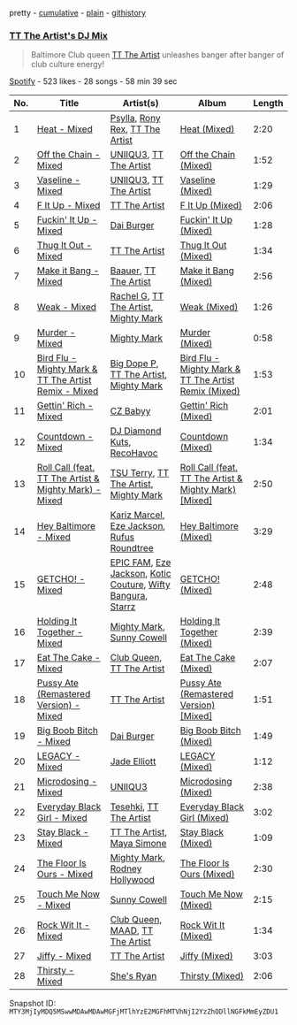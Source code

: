 pretty - [cumulative](/playlists/cumulative/37i9dQZF1DX3JXwXXn5dXj.md) - [plain](/playlists/plain/37i9dQZF1DX3JXwXXn5dXj) - [githistory](https://github.githistory.xyz/mackorone/spotify-playlist-archive/blob/main/playlists/plain/37i9dQZF1DX3JXwXXn5dXj)

### [TT The Artist's DJ Mix](https://open.spotify.com/playlist/37i9dQZF1DX3JXwXXn5dXj)

> Baltimore Club queen <a href="spotify:artist:1T6Em6UJ7pSdgXw5V72YHr">TT The Artist</a> unleashes banger after banger of club culture energy!

[Spotify](https://open.spotify.com/user/spotify) - 523 likes - 28 songs - 58 min 39 sec

| No. | Title | Artist(s) | Album | Length |
|---|---|---|---|---|
| 1 | [Heat \- Mixed](https://open.spotify.com/track/3l5br8Hff7aMU6PBkcwmA9) | [Psylla](https://open.spotify.com/artist/0glz26CRdAXpDqL31326C8), [Rony Rex](https://open.spotify.com/artist/61AudJPWNuYbLelVjkocZ4), [TT The Artist](https://open.spotify.com/artist/1T6Em6UJ7pSdgXw5V72YHr) | [Heat \(Mixed\)](https://open.spotify.com/album/54tSkDUNLwJz2erycUwGAx) | 2:20 |
| 2 | [Off the Chain \- Mixed](https://open.spotify.com/track/4ywwjFsanSG0M8LUWOEhI9) | [UNIIQU3](https://open.spotify.com/artist/5aR8qSaApKChlZvzB0Jfpx), [TT The Artist](https://open.spotify.com/artist/1T6Em6UJ7pSdgXw5V72YHr) | [Off the Chain \(Mixed\)](https://open.spotify.com/album/3weUte25cIEbrBw3ImWhEv) | 1:52 |
| 3 | [Vaseline \- Mixed](https://open.spotify.com/track/0a7ORgUjApgGwMbUtIAiD8) | [UNIIQU3](https://open.spotify.com/artist/5aR8qSaApKChlZvzB0Jfpx), [TT The Artist](https://open.spotify.com/artist/1T6Em6UJ7pSdgXw5V72YHr) | [Vaseline \(Mixed\)](https://open.spotify.com/album/6RPpdQQ1U37M456cqihKEf) | 1:29 |
| 4 | [F It Up \- Mixed](https://open.spotify.com/track/6AZW1GDe51asZTo1SnhFuX) | [TT The Artist](https://open.spotify.com/artist/1T6Em6UJ7pSdgXw5V72YHr) | [F It Up \(Mixed\)](https://open.spotify.com/album/6fOc1FbjmbMHh0zN9eG5QD) | 2:06 |
| 5 | [Fuckin' It Up \- Mixed](https://open.spotify.com/track/4ZNAJVnQFnAgwuK3IAj6Zf) | [Dai Burger](https://open.spotify.com/artist/1y6hiqeSWkQrJYXkU5PvUk) | [Fuckin' It Up \(Mixed\)](https://open.spotify.com/album/3eP8UEvWeHlgMZUvGaTKnm) | 1:28 |
| 6 | [Thug It Out \- Mixed](https://open.spotify.com/track/7jTTYkb2pFK3GXr4johqOY) | [TT The Artist](https://open.spotify.com/artist/1T6Em6UJ7pSdgXw5V72YHr) | [Thug It Out \(Mixed\)](https://open.spotify.com/album/7GGpheJYv2X2HzKeXFKuex) | 1:34 |
| 7 | [Make it Bang \- Mixed](https://open.spotify.com/track/3YixOaUK2uKCBfnk3jI9uD) | [Baauer](https://open.spotify.com/artist/25fqWEebq6PoiGQIHIrdtv), [TT The Artist](https://open.spotify.com/artist/1T6Em6UJ7pSdgXw5V72YHr) | [Make it Bang \(Mixed\)](https://open.spotify.com/album/19Ycu9aWoEJfQjPmPFqSWy) | 2:56 |
| 8 | [Weak \- Mixed](https://open.spotify.com/track/2uViDItcPbclWoCYqNCjYF) | [Rachel G](https://open.spotify.com/artist/4vrcw3qba4Vl5kvfoRBRYW), [TT The Artist](https://open.spotify.com/artist/1T6Em6UJ7pSdgXw5V72YHr), [Mighty Mark](https://open.spotify.com/artist/1ZOrj4AfBAHarzErIezwhM) | [Weak \(Mixed\)](https://open.spotify.com/album/6gal6v8r1RDKSmBUEtN4lD) | 1:26 |
| 9 | [Murder \- Mixed](https://open.spotify.com/track/6XYpF9oVjC2emPSS4IZg6H) | [Mighty Mark](https://open.spotify.com/artist/1ZOrj4AfBAHarzErIezwhM) | [Murder \(Mixed\)](https://open.spotify.com/album/2tAOxahMeZ12gAffD4wHjQ) | 0:58 |
| 10 | [Bird Flu \- Mighty Mark & TT The Artist Remix \- Mixed](https://open.spotify.com/track/5m3XaW1TccLtw4SEWnhqXk) | [Big Dope P](https://open.spotify.com/artist/0eebKLG13kCWzqNI1LItJe), [TT The Artist](https://open.spotify.com/artist/1T6Em6UJ7pSdgXw5V72YHr), [Mighty Mark](https://open.spotify.com/artist/1ZOrj4AfBAHarzErIezwhM) | [Bird Flu \- Mighty Mark & TT The Artist Remix \(Mixed\)](https://open.spotify.com/album/3gIHIkMjqLfJ6NIoiEg0jm) | 1:53 |
| 11 | [Gettin' Rich \- Mixed](https://open.spotify.com/track/0w2i673n4c608Ym7PcDI5V) | [CZ Babyy](https://open.spotify.com/artist/6aIgyim2iKsPEhNkHusiLr) | [Gettin' Rich \(Mixed\)](https://open.spotify.com/album/1KGvtWP1ht0mvqe4W8K2nD) | 2:01 |
| 12 | [Countdown \- Mixed](https://open.spotify.com/track/4cwV9OaMTVu0elBEIRPqAr) | [DJ Diamond Kuts](https://open.spotify.com/artist/4jxohej6vGnWYJYA5CNXhV), [RecoHavoc](https://open.spotify.com/artist/4okk2uzpRfrtAvtV9Ci6xq) | [Countdown \(Mixed\)](https://open.spotify.com/album/5hBmeZXLC15I4FtmQ1XJDd) | 1:34 |
| 13 | [Roll Call \(feat\. TT The Artist & Mighty Mark\) \- Mixed](https://open.spotify.com/track/6qFPNkiW9lfHgm6VPvjNmG) | [TSU Terry](https://open.spotify.com/artist/0mvCpFrdf7doUhRu8AHjXT), [TT The Artist](https://open.spotify.com/artist/1T6Em6UJ7pSdgXw5V72YHr), [Mighty Mark](https://open.spotify.com/artist/5uQfkNYAWk6nMc8JxjOpCl) | [Roll Call \(feat\. TT The Artist & Mighty Mark\) \[Mixed\]](https://open.spotify.com/album/0pTMKH7J663Z0KyH2yflxO) | 2:50 |
| 14 | [Hey Baltimore \- Mixed](https://open.spotify.com/track/1tmLnpV2CGH4NzXvHy8L8o) | [Kariz Marcel](https://open.spotify.com/artist/35qzS9zHQr0NdTr485QPyd), [Eze Jackson](https://open.spotify.com/artist/5tPCFmRzyUGp5ZNqSC54QM), [Rufus Roundtree](https://open.spotify.com/artist/6UZDAvzpSatZw5d28DAu1S) | [Hey Baltimore \(Mixed\)](https://open.spotify.com/album/7oUJTLBAULjRE1mh5ruSHp) | 3:29 |
| 15 | [GETCHO! \- Mixed](https://open.spotify.com/track/6dx5Bge4WI2lxEM2ht2yfK) | [EPIC FAM](https://open.spotify.com/artist/5kyNB2tYBYIZ9er3680Jmy), [Eze Jackson](https://open.spotify.com/artist/5tPCFmRzyUGp5ZNqSC54QM), [Kotic Couture](https://open.spotify.com/artist/5t7SZ9uMYotaQBSjrtWzNY), [Wifty Bangura](https://open.spotify.com/artist/6kWGerghvGLqBhcxqN0sj9), [Starrz](https://open.spotify.com/artist/6UMxhXZj8O2sMkDYUBdYLE) | [GETCHO! \(Mixed\)](https://open.spotify.com/album/1dSCAAKfzNaBWzB8Ms7s3J) | 2:48 |
| 16 | [Holding It Together \- Mixed](https://open.spotify.com/track/0gnxjxtQQaP8MI4FoawlJ2) | [Mighty Mark](https://open.spotify.com/artist/1ZOrj4AfBAHarzErIezwhM), [Sunny Cowell](https://open.spotify.com/artist/5Vx8yHZLeIngcgEJH65uGF) | [Holding It Together \(Mixed\)](https://open.spotify.com/album/6BCqmN2XaoYXMHfRbPTrvT) | 2:39 |
| 17 | [Eat The Cake \- Mixed](https://open.spotify.com/track/2hIBs2mYgDRLpRJivMgAdA) | [Club Queen](https://open.spotify.com/artist/4K0Y0qad3tiHs67jy6Op0k), [TT The Artist](https://open.spotify.com/artist/1T6Em6UJ7pSdgXw5V72YHr) | [Eat The Cake \(Mixed\)](https://open.spotify.com/album/20ZpJscrtvzo7e8YvGkI0o) | 2:07 |
| 18 | [Pussy Ate \(Remastered Version\) \- Mixed](https://open.spotify.com/track/6PfTVO0u5hEWqJ4nrUViHF) | [TT The Artist](https://open.spotify.com/artist/1T6Em6UJ7pSdgXw5V72YHr) | [Pussy Ate \(Remastered Version\) \[Mixed\]](https://open.spotify.com/album/6Ke2ck0w3VPofSXMuFonH3) | 1:51 |
| 19 | [Big Boob Bitch \- Mixed](https://open.spotify.com/track/3NkMWgbcvOxkAGFtJuTPiF) | [Dai Burger](https://open.spotify.com/artist/1y6hiqeSWkQrJYXkU5PvUk) | [Big Boob Bitch \(Mixed\)](https://open.spotify.com/album/2ifNtStTqNgGbxTFzpg3Gn) | 1:49 |
| 20 | [LEGACY \- Mixed](https://open.spotify.com/track/5IE3z8v39rLIf8aQmIL36s) | [Jade Elliott](https://open.spotify.com/artist/6ttM0s7Iwbj2AoLMYn439s) | [LEGACY \(Mixed\)](https://open.spotify.com/album/1k92ejjzfvu8DvnAbPMfIo) | 1:12 |
| 21 | [Microdosing \- Mixed](https://open.spotify.com/track/2uXHNaXg2U6Xxj4TSvMTtb) | [UNIIQU3](https://open.spotify.com/artist/5aR8qSaApKChlZvzB0Jfpx) | [Microdosing \(Mixed\)](https://open.spotify.com/album/3v8HcN24urZPBDqLrCkPMg) | 2:38 |
| 22 | [Everyday Black Girl \- Mixed](https://open.spotify.com/track/6BsTucNh8ddIiTOdQe9EjV) | [Tesehki](https://open.spotify.com/artist/3r5eGgD09ees1icQI4Kjg1), [TT The Artist](https://open.spotify.com/artist/1T6Em6UJ7pSdgXw5V72YHr) | [Everyday Black Girl \(Mixed\)](https://open.spotify.com/album/5vLBY7s4V3T7ovVjk1T8lb) | 3:02 |
| 23 | [Stay Black \- Mixed](https://open.spotify.com/track/2gLmwNXndhIVkc03fnpYDL) | [TT The Artist](https://open.spotify.com/artist/1T6Em6UJ7pSdgXw5V72YHr), [Maya Simone](https://open.spotify.com/artist/5RN3g06QPW2F0VQW9d1U3B) | [Stay Black \(Mixed\)](https://open.spotify.com/album/0W51cRdARSN5NMge1NitRf) | 1:09 |
| 24 | [The Floor Is Ours \- Mixed](https://open.spotify.com/track/5JE8WwTF3xJJepIRel6vIN) | [Mighty Mark](https://open.spotify.com/artist/1ZOrj4AfBAHarzErIezwhM), [Rodney Hollywood](https://open.spotify.com/artist/2RyjqNp5fTdWENGR0vRTVv) | [The Floor Is Ours \(Mixed\)](https://open.spotify.com/album/5An334zdnDymc9X3hD9v0C) | 2:30 |
| 25 | [Touch Me Now \- Mixed](https://open.spotify.com/track/1NEnvl80QpftteOkUkXccJ) | [Sunny Cowell](https://open.spotify.com/artist/5Vx8yHZLeIngcgEJH65uGF) | [Touch Me Now \(Mixed\)](https://open.spotify.com/album/2nMT3s978NKWYvTjImOztJ) | 2:15 |
| 26 | [Rock Wit It \- Mixed](https://open.spotify.com/track/0uRnBqBcYz7dGLi71hQeRY) | [Club Queen](https://open.spotify.com/artist/4K0Y0qad3tiHs67jy6Op0k), [MAAD](https://open.spotify.com/artist/4lEco3i5ra4zhcj3Y1f1yS), [TT The Artist](https://open.spotify.com/artist/1T6Em6UJ7pSdgXw5V72YHr) | [Rock Wit It \(Mixed\)](https://open.spotify.com/album/2Ivl4bpnmaDvtnEZtodxAS) | 1:34 |
| 27 | [Jiffy \- Mixed](https://open.spotify.com/track/2nfqXLxfIuEZTtbyeNBC7J) | [TT The Artist](https://open.spotify.com/artist/1T6Em6UJ7pSdgXw5V72YHr) | [Jiffy \(Mixed\)](https://open.spotify.com/album/6MMhoqQQOMJgAWV2Kwatug) | 3:03 |
| 28 | [Thirsty \- Mixed](https://open.spotify.com/track/1GquatpYouzdbi3QJzRHzM) | [She's Ryan](https://open.spotify.com/artist/0ZWZcVsmocf89vXtRF1S6G) | [Thirsty \(Mixed\)](https://open.spotify.com/album/0BfjVdqKOjmXbR3frd7sSP) | 2:06 |

Snapshot ID: `MTY3MjIyMDQ5MSwwMDAwMDAwMGFjMTlhYzE2MGFhMTVhNjI2YzZhODllNGFkMmEyZDU1`
